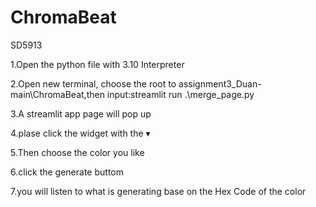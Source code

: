 # ChromaBeat
SD5913

1.Open the python file with 3.10 Interpreter 

2.Open new terminal, choose the root to assignment3_Duan-main\ChromaBeat,then input:streamlit run .\merge_page.py

3.A streamlit app page will pop up

4.plase click the widget with the ▾

5.Then choose the color you like 

6.click the generate buttom

7.you will listen to what is generating base on the Hex Code of the color
